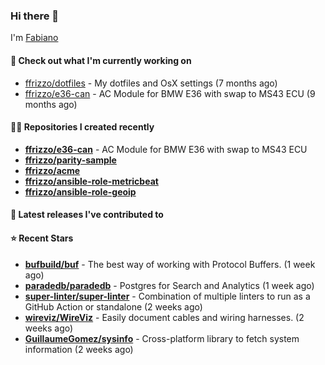 ### Hi there 👋

I'm [Fabiano](https://ffrizzo.com)

#### 👷 Check out what I'm currently working on


- [ffrizzo/dotfiles](https://github.com/ffrizzo/dotfiles) - My dotfiles and OsX settings (7 months ago)
- [ffrizzo/e36-can](https://github.com/ffrizzo/e36-can) - AC Module for BMW E36 with swap to MS43 ECU (9 months ago)

#### 👨‍💻 Repositories I created recently
- **[ffrizzo/e36-can](https://github.com/ffrizzo/e36-can)** - AC Module for BMW E36 with swap to MS43 ECU
- **[ffrizzo/parity-sample](https://github.com/ffrizzo/parity-sample)**
- **[ffrizzo/acme](https://github.com/ffrizzo/acme)**
- **[ffrizzo/ansible-role-metricbeat](https://github.com/ffrizzo/ansible-role-metricbeat)**
- **[ffrizzo/ansible-role-geoip](https://github.com/ffrizzo/ansible-role-geoip)**

#### 🚀 Latest releases I've contributed to



#### ⭐ Recent Stars


- **[bufbuild/buf](https://github.com/bufbuild/buf)** - The best way of working with Protocol Buffers. (1 week ago)
- **[paradedb/paradedb](https://github.com/paradedb/paradedb)** - Postgres for Search and Analytics (1 week ago)
- **[super-linter/super-linter](https://github.com/super-linter/super-linter)** - Combination of multiple linters to run as a GitHub Action or standalone (2 weeks ago)
- **[wireviz/WireViz](https://github.com/wireviz/WireViz)** - Easily document cables and wiring harnesses. (2 weeks ago)
- **[GuillaumeGomez/sysinfo](https://github.com/GuillaumeGomez/sysinfo)** - Cross-platform library to fetch system information (2 weeks ago)

